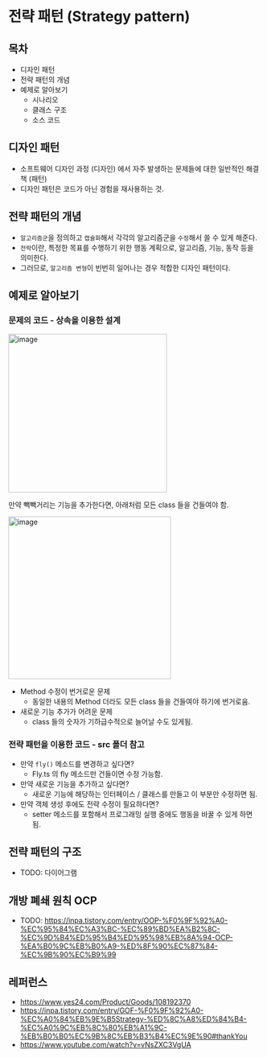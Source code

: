 # 전략 패턴 (Strategy pattern)

## 목차

- 디자인 패턴
- 전략 패턴의 개념
- 예제로 알아보기
  - 시나리오
  - 클래스 구조
  - 소스 코드

## 디자인 패턴

- 소프트웨어 디자인 과정 (디자인) 에서 자주 발생하는 문제들에 대한 일반적인 해결책 (패턴)
- 디자인 패턴은 코드가 아닌 경험을 재사용하는 것.

## 전략 패턴의 개념

- `알고리즘군`을 정의하고 `캡슐화`해서 각각의 알고리즘군을 `수정`해서 쓸 수 있게 해준다.
- `전략`이란, 특정한 목표를 수행하기 위한 행동 계획으로, 알고리즘, 기능, 동작 등을 의미한다.
- 그러므로, `알고리즘 변형`이 빈번히 일어나는 경우 적합한 디자인 패턴이다.

## 예제로 알아보기

### 문제의 코드 - 상속을 이용한 설계

<img width="315" alt="image" src="https://github.com/eileenjang/design-pattern/assets/82510378/9cb970d5-be0d-4b7b-80a7-3eebee93b9a1">

만약 빽빽거리는 기능을 추가한다면, 아래처럼 모든 class 들을 건들여야 함.

<img width="323" alt="image" src="https://github.com/eileenjang/design-pattern/assets/82510378/4cfa4ac5-049c-458a-aeef-cb369b1710d4">

- Method 수정이 번거로운 문제
  - 동일한 내용의 Method 더라도 모든 class 들을 건들여야 하기에 번거로움.
- 새로운 기능 추가가 어려운 문제
  - class 들의 숫자가 기하급수적으로 늘어날 수도 있게됨.

### 전략 패턴을 이용한 코드 - src 폴더 참고

- 만약 `fly()` 메소드를 변경하고 싶다면?
  - Fly.ts 의 fly 메소드만 건들이면 수정 가능함.
- 만약 새로운 기능을 추가하고 싶다면?
  - 새로운 기능에 해당하는 인터페이스 / 클래스를 만들고 이 부분만 수정하면 됨.
- 만약 객체 생성 후에도 전략 수정이 필요하다면?
  - setter 메소드를 포함해서 프로그래밍 실행 중에도 행동을 바꿀 수 있게 하면 됨.

## 전략 패턴의 구조

- TODO: 다이어그램

## 개방 폐쇄 원칙 OCP

- TODO: https://inpa.tistory.com/entry/OOP-%F0%9F%92%A0-%EC%95%84%EC%A3%BC-%EC%89%BD%EA%B2%8C-%EC%9D%B4%ED%95%B4%ED%95%98%EB%8A%94-OCP-%EA%B0%9C%EB%B0%A9-%ED%8F%90%EC%87%84-%EC%9B%90%EC%B9%99

## 레퍼런스

- https://www.yes24.com/Product/Goods/108192370
- https://inpa.tistory.com/entry/GOF-%F0%9F%92%A0-%EC%A0%84%EB%9E%B5Strategy-%ED%8C%A8%ED%84%B4-%EC%A0%9C%EB%8C%80%EB%A1%9C-%EB%B0%B0%EC%9B%8C%EB%B3%B4%EC%9E%90#thankYou
- https://www.youtube.com/watch?v=vNsZXC3VgUA

